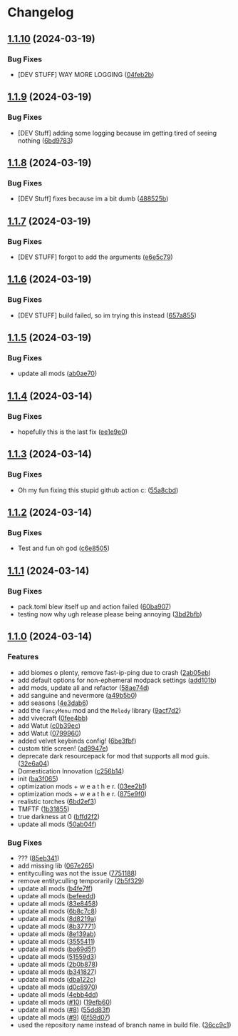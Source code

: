 # Changelog

## [1.1.10](https://github.com/lilysoftpaw/velvet/compare/v1.1.9...v1.1.10) (2024-03-19)


### Bug Fixes

* [DEV STUFF] WAY MORE LOGGING ([04feb2b](https://github.com/lilysoftpaw/velvet/commit/04feb2b0578d8e6491d0771d9ed9509bf9d9dfe5))

## [1.1.9](https://github.com/lilysoftpaw/velvet/compare/v1.1.8...v1.1.9) (2024-03-19)


### Bug Fixes

* [DEV Stuff] adding some logging because im getting tired of seeing nothing ([6bd9783](https://github.com/lilysoftpaw/velvet/commit/6bd97834a2467b76385c0ee3e92a8cdf5287b9e7))

## [1.1.8](https://github.com/lilysoftpaw/velvet/compare/v1.1.7...v1.1.8) (2024-03-19)


### Bug Fixes

* [DEV Stuff] fixes because im a bit dumb ([488525b](https://github.com/lilysoftpaw/velvet/commit/488525b3ef5e3b66124c51c823d1892726768286))

## [1.1.7](https://github.com/lilysoftpaw/velvet/compare/v1.1.6...v1.1.7) (2024-03-19)


### Bug Fixes

* [DEV STUFF] forgot to add the arguments ([e6e5c79](https://github.com/lilysoftpaw/velvet/commit/e6e5c7912b7c3987070493e4fd9ebd6a297c2885))

## [1.1.6](https://github.com/lilysoftpaw/velvet/compare/v1.1.5...v1.1.6) (2024-03-19)


### Bug Fixes

* [DEV STUFF] build failed, so im trying this instead ([657a855](https://github.com/lilysoftpaw/velvet/commit/657a855c7200764203a52b2464fc16f6e2ece247))

## [1.1.5](https://github.com/lilysoftpaw/velvet/compare/v1.1.4...v1.1.5) (2024-03-19)


### Bug Fixes

* update all mods ([ab0ae70](https://github.com/lilysoftpaw/velvet/commit/ab0ae70bbbde866cd5c55581a8015dc0c72769fd))

## [1.1.4](https://github.com/lilysoftpaw/velvet/compare/v1.1.3...v1.1.4) (2024-03-14)


### Bug Fixes

* hopefully this is the last fix ([ee1e9e0](https://github.com/lilysoftpaw/velvet/commit/ee1e9e0d41e8f828109f0bb9dba871d084c2b0d4))

## [1.1.3](https://github.com/lilysoftpaw/velvet/compare/v1.1.2...v1.1.3) (2024-03-14)


### Bug Fixes

* Oh my fun fixing this stupid github action c: ([55a8cbd](https://github.com/lilysoftpaw/velvet/commit/55a8cbd29932ac6542efd14d3afedc664a20592c))

## [1.1.2](https://github.com/lilysoftpaw/velvet/compare/v1.1.1...v1.1.2) (2024-03-14)


### Bug Fixes

* Test and fun oh god ([c6e8505](https://github.com/lilysoftpaw/velvet/commit/c6e8505bf769085100e1c9f89acbd78f2a5163bd))

## [1.1.1](https://github.com/lilysoftpaw/velvet/compare/v1.1.0...v1.1.1) (2024-03-14)


### Bug Fixes

* pack.toml blew itself up and action failed ([60ba907](https://github.com/lilysoftpaw/velvet/commit/60ba9075e81690d34f0119e8cd1726bf4a5102c5))
* testing now why ugh release please being annoying ([3bd2bfb](https://github.com/lilysoftpaw/velvet/commit/3bd2bfb53729213740bf8056c44afe484138b8e0))

## [1.1.0](https://github.com/lilysoftpaw/velvet/compare/v1.0.0...v1.1.0) (2024-03-14)


### Features

* add biomes o plenty, remove fast-ip-ping due to crash ([2ab05eb](https://github.com/lilysoftpaw/velvet/commit/2ab05eb32421472cfa2efed34e4b1b790fe54cea))
* add default options for non-ephemeral modpack settings ([add101b](https://github.com/lilysoftpaw/velvet/commit/add101b8aecdcbbadde7fca572d56ad277e1cea6))
* add mods, update all and refactor ([58ae74d](https://github.com/lilysoftpaw/velvet/commit/58ae74da0fe09fa46fa8296c456b31926735b1f3))
* add sanguine and nevermore ([a49b5b0](https://github.com/lilysoftpaw/velvet/commit/a49b5b08429da1e181b6ddba4cf2ffda42686b84))
* add seasons ([4e3dab6](https://github.com/lilysoftpaw/velvet/commit/4e3dab608a7b504afb3af3a01fb41be8f03d3381))
* add the `FancyMenu` mod and the `Melody` library ([9acf7d2](https://github.com/lilysoftpaw/velvet/commit/9acf7d22e4e4ab697397935cf5b50db7569fa72d))
* add vivecraft ([0fee4bb](https://github.com/lilysoftpaw/velvet/commit/0fee4bbdee0e6a309b7f74b838cc818abf17f5bc))
* add Watut ([c0b39ec](https://github.com/lilysoftpaw/velvet/commit/c0b39ece81c372b829794f7268b8f0d07e4c20fd))
* add Watut ([0799960](https://github.com/lilysoftpaw/velvet/commit/07999605a146842684f3627260899ffe3957b9cf))
* added velvet keybinds config! ([6be3fbf](https://github.com/lilysoftpaw/velvet/commit/6be3fbf541ab26e2f2f96a9917b8672dec7539ca))
* custom title screen! ([ad9947e](https://github.com/lilysoftpaw/velvet/commit/ad9947e502c74b406a2c82c8612e62a1ad50d985))
* deprecate dark resourcepack for mod that supports all mod guis. ([32e6a04](https://github.com/lilysoftpaw/velvet/commit/32e6a04bde222bfb8a6ba7e312f553f1b6045a1c))
* Domestication Innovation ([c256b14](https://github.com/lilysoftpaw/velvet/commit/c256b141c582d611e382aeaf26c7fb5ac407b000))
* init ([ba3f065](https://github.com/lilysoftpaw/velvet/commit/ba3f06512a911ee91bfc5c44d7540562b66b0ba4))
* optimization mods + w e a t h e r. ([03ee2b1](https://github.com/lilysoftpaw/velvet/commit/03ee2b1916c1a4e805727262b41b628cf015fef8))
* optimization mods + w e a t h e r. ([875e9f0](https://github.com/lilysoftpaw/velvet/commit/875e9f033456616cf800533b975949aae50c2e02))
* realistic torches ([6bd2ef3](https://github.com/lilysoftpaw/velvet/commit/6bd2ef3dc7554ce35160bbe8ab91fb490f5c5dde))
* TMFTF ([1b31855](https://github.com/lilysoftpaw/velvet/commit/1b318555d9bc0d41e4456be971a949b337bae29a))
* true darkness at 0 ([bffd2f2](https://github.com/lilysoftpaw/velvet/commit/bffd2f259af29acee721360b15698db7f664ff74))
* update all mods ([50ab04f](https://github.com/lilysoftpaw/velvet/commit/50ab04f9da298aa854859dc8263a5ccf5ee0191e))


### Bug Fixes

* ??? ([85eb341](https://github.com/lilysoftpaw/velvet/commit/85eb3418ff58ef54d775ecb555f4ed97ca2575a8))
* add missing lib ([067e265](https://github.com/lilysoftpaw/velvet/commit/067e265e3358a47a058fe3527d7471905c21bd7f))
* entityculling was not the issue ([7751188](https://github.com/lilysoftpaw/velvet/commit/77511882db6ef559041191f687dc21e02ce621f6))
* remove entityculling temporarily ([2b5f329](https://github.com/lilysoftpaw/velvet/commit/2b5f329c87fe8489ecb0b337fdf88e30f77f31a9))
* update all mods ([b4fe7ff](https://github.com/lilysoftpaw/velvet/commit/b4fe7ff89352c65e7e6191fb1486e2563be93945))
* update all mods ([befeedd](https://github.com/lilysoftpaw/velvet/commit/befeedd20999fdcff65f22142cfafef8618be1d4))
* update all mods ([83e8458](https://github.com/lilysoftpaw/velvet/commit/83e8458068e4137116d607fb1618eb4a7c36138a))
* update all mods ([6b8c7c8](https://github.com/lilysoftpaw/velvet/commit/6b8c7c82d7298417da2381684d8288b2db6b403b))
* update all mods ([8d8219a](https://github.com/lilysoftpaw/velvet/commit/8d8219a9f240adbd7978896bbc99fdc2d3b91775))
* update all mods ([8b37771](https://github.com/lilysoftpaw/velvet/commit/8b37771baba7a0f6a918f2126084f9287e0c069d))
* update all mods ([8e139ab](https://github.com/lilysoftpaw/velvet/commit/8e139abc4540ad0e648c6f15f42874112af4850d))
* update all mods ([3555411](https://github.com/lilysoftpaw/velvet/commit/3555411415c3b6f702895d0dcdba38545a77eb3a))
* update all mods ([ba69d5f](https://github.com/lilysoftpaw/velvet/commit/ba69d5fcee7eeddd7899c67aa46bdb9dc8fa4786))
* update all mods ([51559d3](https://github.com/lilysoftpaw/velvet/commit/51559d3ad0cb13870b56663ee4c7cade03ca4aab))
* update all mods ([2b0b878](https://github.com/lilysoftpaw/velvet/commit/2b0b878fbc5d7059d985fe22da4e790a88090436))
* update all mods ([b341827](https://github.com/lilysoftpaw/velvet/commit/b3418276cd9fd2267ba977c6927e546338304981))
* update all mods ([dba122c](https://github.com/lilysoftpaw/velvet/commit/dba122c0d8996dc90a2eb84ccd8426d14917b427))
* update all mods ([d0c8970](https://github.com/lilysoftpaw/velvet/commit/d0c89700401906c5925bc36ff08523f7396c8fb4))
* update all mods ([4ebb4dd](https://github.com/lilysoftpaw/velvet/commit/4ebb4dd0a430dc3040f96af3be2481fefe845824))
* update all mods ([#10](https://github.com/lilysoftpaw/velvet/issues/10)) ([19efb60](https://github.com/lilysoftpaw/velvet/commit/19efb60bddc25582c26648a374eb9037a1a6d3da))
* update all mods ([#8](https://github.com/lilysoftpaw/velvet/issues/8)) ([55dd83f](https://github.com/lilysoftpaw/velvet/commit/55dd83fac2c6242248b1114c5e9bf363485b9db5))
* update all mods ([#9](https://github.com/lilysoftpaw/velvet/issues/9)) ([6f59d07](https://github.com/lilysoftpaw/velvet/commit/6f59d075b3c47294badb9fba0c13b107bb65d52a))
* used the repository name instead of branch name in build file. ([36cc9c1](https://github.com/lilysoftpaw/velvet/commit/36cc9c104e2be7837050a7451e65c78cd22995b4))
